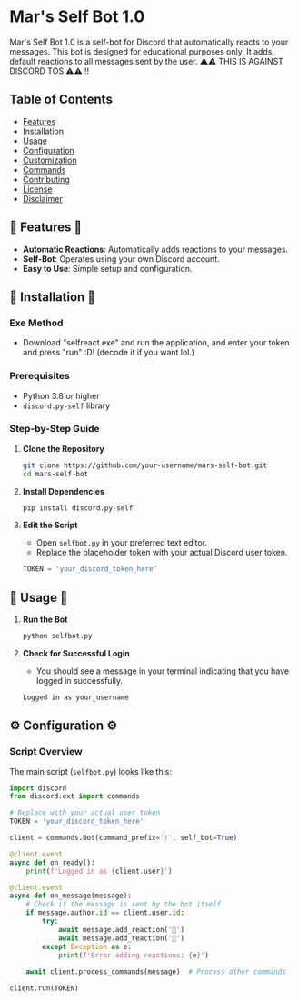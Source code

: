 # Mar's Self Bot 1.0

Mar's Self Bot 1.0 is a self-bot for Discord that automatically reacts to your messages. This bot is designed for educational purposes only. It adds default reactions to all messages sent by the user.
 ⚠️⚠️ THIS IS AGAINST DISCORD TOS ⚠️⚠️ !!

## Table of Contents

- [Features](#features)
- [Installation](#installation)
- [Usage](#usage)
- [Configuration](#configuration)
- [Customization](#customization)
- [Commands](#commands)
- [Contributing](#contributing)
- [License](#license)
- [Disclaimer](#disclaimer)

## 🌟 **Features** 🌟

- **Automatic Reactions**: Automatically adds reactions to your messages.
- **Self-Bot**: Operates using your own Discord account.
- **Easy to Use**: Simple setup and configuration.

## 🔧 **Installation** 🔧

###  Exe Method
- Download "selfreact.exe" and run the application, and enter your token and press "run" :D!
    (decode it if you want lol.)

### Prerequisites

- Python 3.8 or higher
- `discord.py-self` library

### Step-by-Step Guide

1. **Clone the Repository**
    ```sh
    git clone https://github.com/your-username/mars-self-bot.git
    cd mars-self-bot
    ```

2. **Install Dependencies**
    ```sh
    pip install discord.py-self
    ```

3. **Edit the Script**
    - Open `selfbot.py` in your preferred text editor.
    - Replace the placeholder token with your actual Discord user token.

    ```python
    TOKEN = 'your_discord_token_here'
    ```

## 🚀 **Usage** 🚀

1. **Run the Bot**

    ```sh
    python selfbot.py
    ```

2. **Check for Successful Login**
    - You should see a message in your terminal indicating that you have logged in successfully.

    ```sh
    Logged in as your_username
    ```

## ⚙️ **Configuration** ⚙️

### Script Overview

The main script (`selfbot.py`) looks like this:

```python
import discord
from discord.ext import commands

# Replace with your actual user token
TOKEN = 'your_discord_token_here'

client = commands.Bot(command_prefix='!', self_bot=True)

@client.event
async def on_ready():
    print(f'Logged in as {client.user}')

@client.event
async def on_message(message):
    # Check if the message is sent by the bot itself
    if message.author.id == client.user.id:
        try:
            await message.add_reaction('💚')
            await message.add_reaction('🍍')
        except Exception as e:
            print(f'Error adding reactions: {e}')
    
    await client.process_commands(message)  # Process other commands

client.run(TOKEN)
